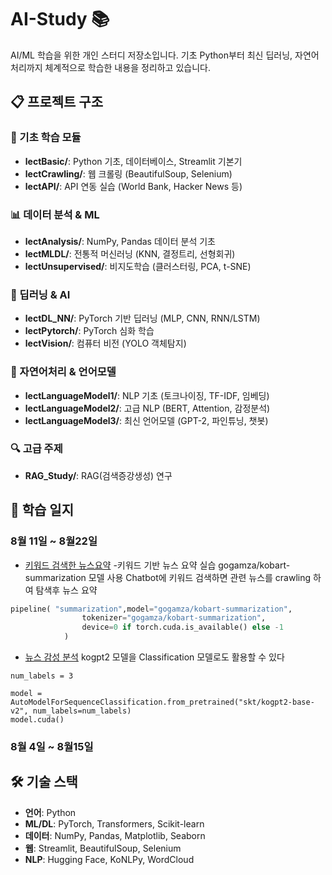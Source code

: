 # AI-Study 📚

AI/ML 학습을 위한 개인 스터디 저장소입니다. 기초 Python부터 최신 딥러닝, 자연어처리까지 체계적으로 학습한 내용을 정리하고 있습니다.

## 📋 프로젝트 구조

### 🐍 기초 학습 모듈
- **lectBasic/**: Python 기초, 데이터베이스, Streamlit 기본기
- **lectCrawling/**: 웹 크롤링 (BeautifulSoup, Selenium)
- **lectAPI/**: API 연동 실습 (World Bank, Hacker News 등)

### 📊 데이터 분석 & ML
- **lectAnalysis/**: NumPy, Pandas 데이터 분석 기초
- **lectMLDL/**: 전통적 머신러닝 (KNN, 결정트리, 선형회귀)
- **lectUnsupervised/**: 비지도학습 (클러스터링, PCA, t-SNE)

### 🧠 딥러닝 & AI
- **lectDL_NN/**: PyTorch 기반 딥러닝 (MLP, CNN, RNN/LSTM)
- **lectPytorch/**: PyTorch 심화 학습
- **lectVision/**: 컴퓨터 비전 (YOLO 객체탐지)

### 🤖 자연어처리 & 언어모델
- **lectLanguageModel1/**: NLP 기초 (토크나이징, TF-IDF, 임베딩)
- **lectLanguageModel2/**: 고급 NLP (BERT, Attention, 감정분석)
- **lectLanguageModel3/**: 최신 언어모델 (GPT-2, 파인튜닝, 챗봇)

### 🔍 고급 주제
- **RAG_Study/**: RAG(검색증강생성) 연구



## 📝 학습 일지

### 8월 11일 ~ 8월22일

  - [키워드 검색한 뉴스요약](lectLanguageModel3/키워드_뉴스요약.ipynb) -키워드 기반 뉴스 요약 실습
gogamza/kobart-summarization 모델 사용
Chatbot에 키워드 검색하면 관련 뉴스를 crawling 하여 탐색후 뉴스 요약
~~~ python
pipeline( "summarization",model="gogamza/kobart-summarization",
                tokenizer="gogamza/kobart-summarization",
                device=0 if torch.cuda.is_available() else -1
            )
~~~

  - [뉴스 감성 분석](lectLanguageModel3/뉴스_긍정_부정_GPT2.ipynb) 
kogpt2 모델을 Classification 모델로도 활용할 수 있다  
~~~
num_labels = 3

model = AutoModelForSequenceClassification.from_pretrained("skt/kogpt2-base-v2", num_labels=num_labels)
model.cuda()
~~~

### 8월 4일 ~ 8월15일


## 🛠️ 기술 스택
- **언어**: Python
- **ML/DL**: PyTorch, Transformers, Scikit-learn
- **데이터**: NumPy, Pandas, Matplotlib, Seaborn
- **웹**: Streamlit, BeautifulSoup, Selenium
- **NLP**: Hugging Face, KoNLPy, WordCloud